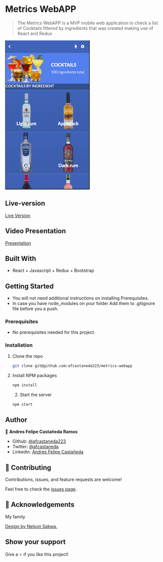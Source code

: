# Metrics WebAPP

> The Metrics WebAPP is a MVP mobile web application to check a list of Cocktails filtered by ingredients that was created making use of React and Redux

![screenshot](/ScreenShot.png)


## Live-version

[Live Version](https://cocktailsapiapp.netlify.app/)

## Video Presentation

[Presentation](https://www.loom.com/share/945b95a2d3f4477ab27ff97c4eb5d676)

## Built With

- React + Javascript + Redux + Bootstrap

## Getting Started

* You will not need additional instructions on installing Prerequisites.
* In case you have node_modules on your folder Add them to .gitignore file before you a push.

### Prerequisites

* No prerequisites needed for this project.
 
### Installation
1. Clone the repo
   ```sh
   git clone git@github.com:afcastaneda223/metrics-webapp
   ```
2. Install NPM packages
   ```sh
   npm install
   ```
   2. Start the server 
   ```sh
   npm start
   ```


## Author

👤 **Andres Felipe Castañeda Ramos**
- Github: [@afcastaneda223](https://github.com/afcastaneda223)
- Twitter: [@afcastaneda](https://twitter.com/afcastaneda)
- Linkedin: [Andres Felipe Castañeda](https://www.linkedin.com/in/andcast)


## 🤝 Contributing

Contributions, issues, and feature requests are welcome!

Feel free to check the [issues page](https://github.com/afcastaneda223/).


## 👋 Acknowledgements

My family

[Design by Nelson Sakwa.](https://www.behance.net/sakwadesignstudio) 

## Show your support

Give a ⭐️ if you like this project!
